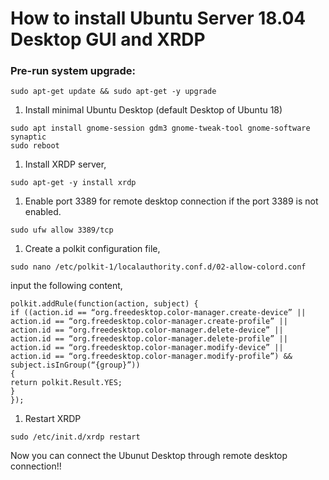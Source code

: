
# How to install Ubuntu Server 18.04 Desktop GUI and XRDP

### Pre-run system upgrade:
```
sudo apt-get update && sudo apt-get -y upgrade
```
 
1. Install minimal Ubuntu Desktop (default Desktop of Ubuntu 18)

```
sudo apt install gnome-session gdm3 gnome-tweak-tool gnome-software synaptic
sudo reboot
```
 
1. Install XRDP server,

```
sudo apt-get -y install xrdp
```
 
1. Enable port 3389 for remote desktop connection if the port 3389 is not enabled.

```
sudo ufw allow 3389/tcp
```
 
1. Create a polkit configuration file, 

```
sudo nano /etc/polkit-1/localauthority.conf.d/02-allow-colord.conf
```
   input the following content,

```
polkit.addRule(function(action, subject) {
if ((action.id == “org.freedesktop.color-manager.create-device” || action.id == “org.freedesktop.color-manager.create-profile” || action.id == “org.freedesktop.color-manager.delete-device” || action.id == “org.freedesktop.color-manager.delete-profile” || action.id == “org.freedesktop.color-manager.modify-device” || action.id == “org.freedesktop.color-manager.modify-profile”) && subject.isInGroup(“{group}”))
{
return polkit.Result.YES;
}
});
```
 
1. Restart XRDP

```
sudo /etc/init.d/xrdp restart
```
 
Now you can connect the Ubunut Desktop through remote desktop connection!!
